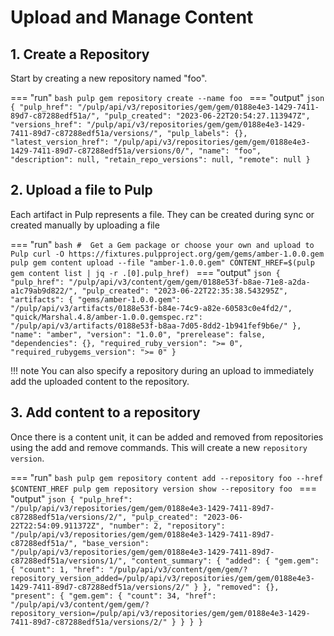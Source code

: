 # Upload and Manage Content

## 1. Create a Repository

Start by creating a new repository named "foo".

=== "run"
    ```bash
    pulp gem repository create --name foo
    ```
=== "output"
    ```json
    {
      "pulp_href": "/pulp/api/v3/repositories/gem/gem/0188e4e3-1429-7411-89d7-c87288edf51a/",
      "pulp_created": "2023-06-22T20:54:27.113947Z",
      "versions_href": "/pulp/api/v3/repositories/gem/gem/0188e4e3-1429-7411-89d7-c87288edf51a/versions/",
      "pulp_labels": {},
      "latest_version_href": "/pulp/api/v3/repositories/gem/gem/0188e4e3-1429-7411-89d7-c87288edf51a/versions/0/",
      "name": "foo",
      "description": null,
      "retain_repo_versions": null,
      "remote": null
    }
    ```

## 2. Upload a file to Pulp

Each artifact in Pulp represents a file. They can be created during sync or created manually by uploading a file

=== "run"
    ```bash
    #  Get a Gem package or choose your own and upload to Pulp
    curl -O https://fixtures.pulpproject.org/gem/gems/amber-1.0.0.gem
    pulp gem content upload --file "amber-1.0.0.gem"
    CONTENT_HREF=$(pulp gem content list | jq -r .[0].pulp_href)
    ```
=== "output"
    ```json
    {
      "pulp_href": "/pulp/api/v3/content/gem/gem/0188e53f-b8ae-71e8-a2da-a1c79ab9d822/",
      "pulp_created": "2023-06-22T22:35:38.543295Z",
      "artifacts": {
        "gems/amber-1.0.0.gem": "/pulp/api/v3/artifacts/0188e53f-b84e-74c9-a82e-60583c0e4fd2/",
        "quick/Marshal.4.8/amber-1.0.0.gemspec.rz": "/pulp/api/v3/artifacts/0188e53f-b8aa-7d05-8dd2-1b941fef9b6e/"
      },
      "name": "amber",
      "version": "1.0.0",
      "prerelease": false,
      "dependencies": {},
      "required_ruby_version": ">= 0",
      "required_rubygems_version": ">= 0"
    }
    ```

!!! note
    You can also specify a repository during an upload to immediately add the uploaded content to the repository.

## 3. Add content to a repository

Once there is a content unit, it can be added and removed from repositories using the add and remove commands.
This will create a new `repository version`.

=== "run"
    ```bash
    pulp gem repository content add --repository foo --href $CONTENT_HREF
    pulp gem repository version show --repository foo
    ```
=== "output"
    ```json
    {
      "pulp_href": "/pulp/api/v3/repositories/gem/gem/0188e4e3-1429-7411-89d7-c87288edf51a/versions/2/",
      "pulp_created": "2023-06-22T22:54:09.911372Z",
      "number": 2,
      "repository": "/pulp/api/v3/repositories/gem/gem/0188e4e3-1429-7411-89d7-c87288edf51a/",
      "base_version": "/pulp/api/v3/repositories/gem/gem/0188e4e3-1429-7411-89d7-c87288edf51a/versions/1/",
      "content_summary": {
        "added": {
          "gem.gem": {
            "count": 1,
            "href": "/pulp/api/v3/content/gem/gem/?repository_version_added=/pulp/api/v3/repositories/gem/gem/0188e4e3-1429-7411-89d7-c87288edf51a/versions/2/"
          }
        },
        "removed": {},
        "present": {
          "gem.gem": {
            "count": 34,
            "href": "/pulp/api/v3/content/gem/gem/?repository_version=/pulp/api/v3/repositories/gem/gem/0188e4e3-1429-7411-89d7-c87288edf51a/versions/2/"
          }
        }
      }
    }
    ```
